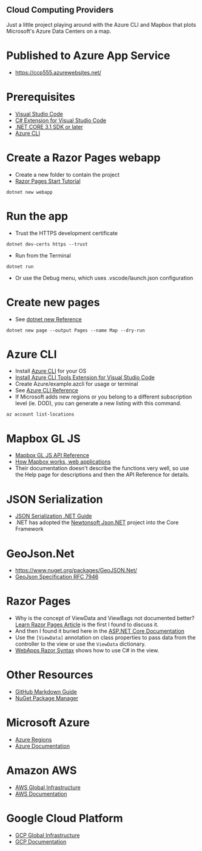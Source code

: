 Cloud Computing Providers
---
Just a little project playing around with the Azure CLI and Mapbox that plots Microsoft's Azure Data Centers on a map.

# Published to Azure App Service
- https://ccp555.azurewebsites.net/

# Prerequisites
- [Visual Studio Code](https://code.visualstudio.com/Download)
- [C# Extension for Visual Studio Code](https://code.visualstudio.com/docs/languages/csharp)
- [.NET CORE 3.1 SDK or later](https://dotnet.microsoft.com/download)
- [Azure CLI](https://docs.microsoft.com/en-us/cli/azure/install-azure-cli?view=azure-cli-latest)

# Create a Razor Pages webapp
- Create a new folder to contain the project
- [Razor Pages Start Tutorial](https://docs.microsoft.com/en-us/aspnet/core/tutorials/razor-pages/razor-pages-start?view=aspnetcore-3.1&tabs=visual-studio-code)
```
dotnet new webapp
```

# Run the app
- Trust the HTTPS development certificate
```
dotnet dev-certs https --trust
```
- Run from the Terminal
```
dotnet run
```
- Or use the Debug menu, which uses .vscode/launch.json configuration

# Create new pages
- See [dotnet new Reference](https://docs.microsoft.com/en-us/dotnet/core/tools/dotnet-new)
```
dotnet new page --output Pages --name Map --dry-run
```

# Azure CLI
- Install [Azure CLI](https://docs.microsoft.com/en-us/cli/azure/install-azure-cli?view=azure-cli-latest) for your OS
- [Install Azure CLI Tools Extension for Visual Studio Code](https://marketplace.visualstudio.com/items?itemName=ms-vscode.azurecli)
- Create Azure/example.azcli for usage or terminal
- See [Azure CLI Reference](https://docs.microsoft.com/en-us/cli/azure/reference-index?view=azure-cli-latest)
- If Microsoft adds new regions or you belong to a different subscription level (ie. DOD), you can generate a new listing with this command. 
```
az account list-locations
```

# Mapbox GL JS
- [Mapbox GL JS API Reference](https://docs.mapbox.com/mapbox-gl-js/api/)
- [How Mapbox works, web applications](https://docs.mapbox.com/help/how-mapbox-works/web-apps/)
- Their documentation doesn't describe the functions very well, so use the Help page for descriptions and then the API Reference for details.

# JSON Serialization
- [JSON Serialization .NET Guide](https://docs.microsoft.com/en-us/dotnet/standard/serialization/system-text-json-overview)
- .NET has adopted the [Newtonsoft Json.NET](https://www.newtonsoft.com/json) project into the Core Framework

# GeoJson<span></span>.Net
- https://www.nuget.org/packages/GeoJSON.Net/
- [GeoJson Specification RFC 7946](https://geojson.org/)

# Razor Pages
- Why is the concept of ViewData and ViewBags not documented better? [Learn Razor Pages Article](https://www.learnrazorpages.com/razor-pages/viewdata) is the first I found to discuss it.
- And then I found it buried here in the [ASP.NET Core Documentation](https://docs.microsoft.com/en-us/aspnet/core/razor-pages/?view=aspnetcore-2.1&tabs=visual-studio#viewdata-attribute-1)
- Use the `[ViewData]` annotation on class properties to pass data from the controller to the view or use the `ViewData` dictionary.
- [WebApps Razor Syntax](https://docs.microsoft.com/en-us/aspnet/core/mvc/views/razor?view=aspnetcore-3.1) shows how to use C# in the view.

# Other Resources
- [GitHub Markdown Guide](https://guides.github.com/features/mastering-markdown/)
- [NuGet Package Manager](https://www.nuget.org/)

# Microsoft Azure
- [Azure Regions](https://azure.microsoft.com/en-us/global-infrastructure/regions/)
- [Azure Documentation](https://docs.microsoft.com/en-us/azure/)

# Amazon AWS
- [AWS Global Infrastructure](https://aws.amazon.com/about-aws/global-infrastructure/)
- [AWS Documentation](https://docs.aws.amazon.com/)

# Google Cloud Platform
- [GCP Global Infrastructure](https://cloud.withgoogle.com/infrastructure)
- [GCP Documentation](https://cloud.google.com/docs)
